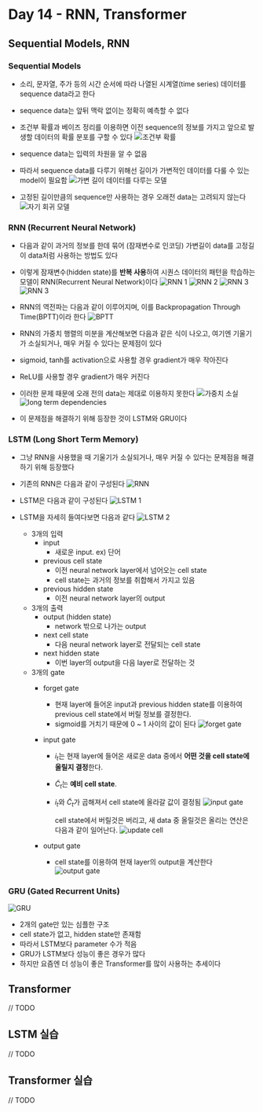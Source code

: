 # Day 14 - RNN, Transformer

## Sequential Models, RNN

### Sequential Models

* 소리, 문자열, 주가 등의 시간 순서에 따라 나열된 시계열(time series) 데이터를 sequence data라고 한다
* sequence data는 앞뒤 맥락 없이는 정확히 예측할 수 없다
* 조건부 확률과 베이즈 정리를 이용하면 이전 sequence의 정보를 가지고 앞으로 발생할 데이터의 확률 분포를 구할 수 있다
  ![조건부 확률](./img/조건부확률sequence.png)

* sequence data는 입력의 차원을 알 수 없음
* 따라서 sequence data를 다루기 위해선 길이가 가변적인 데이터를 다룰 수 있는 model이 필요함
  ![가변 길이 데이터를 다루는 모델](./img/가변길이.png)
* 고정된 길이만큼의 sequence만 사용하는 경우 오래전 data는 고려되지 않는다
  ![자기 회귀 모델](./img/자기회귀모델.png)

### RNN (Recurrent Neural Network)

* 다음과 같이 과거의 정보를 한데 묶어 (잠재변수로 인코딩) 가변길이 data를 고정길이 data처럼 사용하는 방법도 있다
* 이렇게 잠재변수(hidden state)를 **반복 사용**하여 시퀀스 데이터의 패턴을 학습하는 모델이 RNN(Recurrent Neural Network)이다
  ![RNN 1](./img/RNN1.png)
  ![RNN 2](./img/RNN2.png)
  ![RNN 3](./img/RNN3.png)
  ![RNN 3](./img/RNN4.png)

* RNN의 역전파는 다음과 같이 이루어지며, 이를 Backpropagation Through Time(BPTT)이라 한다
  ![BPTT](./img/BPTT.png)
* RNN의 가중치 행렬의 미분을 계산해보면 다음과 같은 식이 나오고, 여기엔 기울기가 소실되거나, 매우 커질 수 있다는 문제점이 있다
* sigmoid, tanh를 activation으로 사용할 경우 gradient가 매우 작아진다
* ReLU를 사용할 경우 gradient가 매우 커진다
* 이러한 문제 때문에 오래 전의 data는 제대로 이용하지 못한다
  ![가중치 소실](./img/가중치소실.png)
  ![long term dependencies](./img/longTermDependencies.png)
* 이 문제점을 해결하기 위해 등장한 것이 LSTM와 GRU이다

### LSTM (Long Short Term Memory)

* 그냥 RNN을 사용했을 때 기울기가 소실되거나, 매우 커질 수 있다는 문제점을 해결하기 위해 등장했다
* 기존의 RNN은 다음과 같이 구성된다
  ![RNN](./img/RNN5.png)
* LSTM은 다음과 같이 구성된다
  ![LSTM 1](./img/LSTM1.png)

* LSTM을 자세히 들여다보면 다음과 같다
  ![LSTM 2](./img/LSTM2.png)
  * 3개의 입력
    * input
      * 새로운 input. ex) 단어
    * previous cell state
      * 이전 neural network layer에서 넘어오는 cell state
      * cell state는 과거의 정보를 취합해서 가지고 있음
    * previous hidden state
      * 이전 neural network layer의 output
  * 3개의 출력
    * output (hidden state)
      * network 밖으로 나가는 output
    * next cell state
      * 다음 neural network layer로 전달되는 cell state
    * next hidden state
      * 이번 layer의 output을 다음 layer로 전달하는 것
  * 3개의 gate
    * forget gate
      * 현재 layer에 들어온 input과 previous hidden state를 이용하여 previous cell state에서 버릴 정보를 결정한다.
      * sigmoid를 거치기 때문에 0 ~ 1 사이의 값이 된다
      ![forget gate](./img/forgetGate.png)
  
    * input gate
      * $i_t$는 현재 layer에 들어온 새로운 data 중에서 **어떤 것을 cell state에 올릴지 결정**한다. 
      * $\tilde{C}_t$는 **예비 cell state**. 
      * $i_t$와 $\tilde{C}_t$가 곱해져서 cell state에 올라갈 값이 결정됨
      ![input gate](./img/InputGate.png)

        cell state에서 버릴것은 버리고, 새 data 중 올릴것은 올리는 연산은 다음과 같이 일어난다.
    ![update cell](./img/updateCell.png)

    * output gate
      * cell state를 이용하여 현재 layer의 output을 계산한다
      ![output gate](./img/outputGate.png)

### GRU (Gated Recurrent Units)

![GRU](./img/GRU.png)

* 2개의 gate만 있는 심플한 구조
* cell state가 없고, hidden state만 존재함
* 따라서 LSTM보다 parameter 수가 적음
* GRU가 LSTM보다 성능이 좋은 경우가 많다
* 하지만 요즘엔 더 성능이 좋은 Transformer를 많이 사용하는 추세이다

## Transformer

// TODO

## LSTM 실습

// TODO

## Transformer 실습

// TODO
